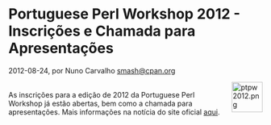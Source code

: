 
# Portuguese Perl Workshop 2012 - Inscrições e Chamada para Apresentações

 2012-08-24, por Nuno Carvalho <smash@cpan.org>

<img alt="ptpw2012.png" src="http://perl.pt/ptpw2012.png" width="61" height="60" class="mt-image-right" style="float: right; margin: 0 0 20px 20px;" /><div><br /></div><div>As inscrições para a edição de 2012 da Portuguese Perl Workshop já estão abertas, bem como a chamada para apresentações. Mais informações na notícia do site oficial&nbsp;<a href="http://workshop.perl.pt/ptpw2012/news/894">aqui</a>.</div>

